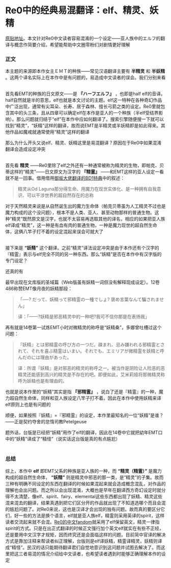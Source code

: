 # Re0中的经典易混翻译：elf、精灵、妖精



[原贴地址](https://tieba.baidu.com/p/5739294622)。本文针对Re0中文读者容易混淆的一个设定——亚人族中的エルフ的翻译与概念作简要介绍，希望能帮助中文圈零粉们对剧情更好理解


### 正文

本主题的来源即本作女主ＥＭＴ的种族——常见汉语翻译主要有 **半精灵** 和 **半妖精** 。这两个译名实际上在本作中是有问题的，易造成中文读者的误会。我们分别来看<br/>
<br/>

首先看EMT的种族的日文原文——是 **『ハーフエルフ』** ，也即是half elf的音译。half自然就是半的意思，elf也就是本文讨论的主题。elf这一特种在各种奇幻作品中广泛出现，通常有尖耳朵、长寿、居于森林、擅长弓箭之类的设定。Re0里就包含其中的头三条，且从四章可以确定elf在本作是亚人的一个种族（半elf受结界影响）。那么问题就归结于“elf”在本作中应如何翻译了。搜索引擎随便搜一下就可以找到“精灵”，“妖精”这样的翻译，故而说EMT是半精灵或半妖精即是如此得来。其他作品如魔戒就通常使用“精灵”这样的翻译

那么为什么开头又说elf、精灵、妖精这里是易混翻译？原因在于Re0中如果混淆翻译会造成设定冲突<br/>
<br/>

首先看 **精灵** ——Re0里除了elf之外还有一种通常被称为精灵的生物，即帕克、贝蒂这样的“精灵”——日文原文为汉字的 **『精霊』** ——和EMT这样的亚人设定一看就不是一回事。借用借用[御坂大佬翻译的BD1特典](https://tieba.baidu.com/p/5739294622)中的叙述：

> 精灵从Od Laguna那分得生命、用魔力在现世实体化、是一种拥有自我意识、可以干涉世界的超自然存在的总称

对于天然精灵来说是从自然诞生出的魔力生命体（帕克贝蒂虽为人工精灵不过也是魔力构成的这个没问题），根本不是人类、亚人、甚至动物那样的普通生物。这种“精灵”既然原文是汉字，也就不太容易再选取其他的译名，相应的如果把亚人族elf译成“精灵”，这一种是有血有肉的普通生物，一种是魔力现世的超自然生命体，这俩八竿子打不着的设定混起来误会可就大了<br/>
<br/>

接下来是 **“妖精”** 这个翻译。之前“精灵”译法设定冲突是由于本作还有个汉字的『精霊』表示与elf完全不同的另一种东西。那么“妖精”是否在本作中有汉字版的专门设定？

还真的有

最早出现在文库版的圣域篇（Web版虽有妖精一词但没有解释现成设定）。12卷486称赞EMT像月夜的妖精那段：

> 「──? だって、妖精って邪精霊の一種でしょ? 褒め言葉なんて騙されません」
>
> 译：「——?妖精是邪恶精灵中的一种吧?我可不信你那是在表扬我」

再有就是14卷第一试炼EMT小时对微精灵的称呼是“妖精桑”，多娜曾吐槽过这个问题：

> 『妖精』とは邪精霊の呼び方の一つだ。疎まれ、忌み嫌われる邪精霊とされて、それを喜ぶ精霊はいまい。それでも、エミリアが微精霊を妖精と呼んだのには理由があった。
>
> 译：所谓『妖精』是对邪恶的精灵的称呼之一。被当作是阴险让人险恶的恶精灵还能感到高兴的精灵是不存在的吧。即便如此，艾米莉娅将那微精灵称呼为妖精也是有理由的。

也就是说本作里的“妖精”其实是指 **『邪精霊』** ，说白了还是『精霊』的一种，魔力超自然生命体，同样和亚人族设定八竿子打不着。因此在本作中使用妖精来译elf原则上也是有问题的

顺便，如果按照『妖精』=『邪精霊』的设定，本作里最知名的一位“妖精”是谁？——正是契约夺舍的怠惰司教Petelgeuse

题外话，台版是已经把“妖精”用作了elf的翻译，因此在14卷中它就把幼年EMT口中的“妖精”译成了“精怪”（说实话这台版是真的有点尴尬）<br/>
<br/>

### 总结

综上，本作中 **elf** 即EMT父系的种族是亚人族的一种，而 **“精灵（精霊）”** 是魔力构成的超自然生命体， **“妖精”** 则是精灵中邪恶的那一类，是“精灵”的子集。故而三种有明确不同设定的东西在翻译的时候如果混起来就会造成概念混乱，对作品的理解也会出问题。而之所以会出现混淆，大概也是早年在翻译西方奇幻设定时就分得不太清楚，像elf、spirit、fairy、elemental这些东西都出现了妖精、精灵这些混来混去的翻译，结果真遇到把它们区分开的作品就出现了不知道选哪个而且会混的尴尬问题了。对Re0来说，这也是汉译才会出现的独有问题。故而真的要区分它们，好一些的方法是换个语言，elf就是亚人族elf，精霊则采用英译的spirit，这样读者交流起来就不会混。[Re0的中文fandom](https://rezero.fandom.com/zh/wiki/Elf)就采用了elf保留英文，精灵一律指spirit的方式。只是在出正式翻译的时候正文强行加个英文elf就实在有些不正经，还是要用中文汉字才规矩，因而终究还是会面临这样的问题。目前简中官译的解决方式是靠加注释来帮读者纠正理解，台版则是elf译妖精，精霊译精灵，妖精则译成“精怪”。民汉的话只能期待翻译君们自觉地意识到这问题并试图去解决了。而这里把这三者易混的情况介绍给中文读者，也希望读者遇到时能够正确理解本作的设定
